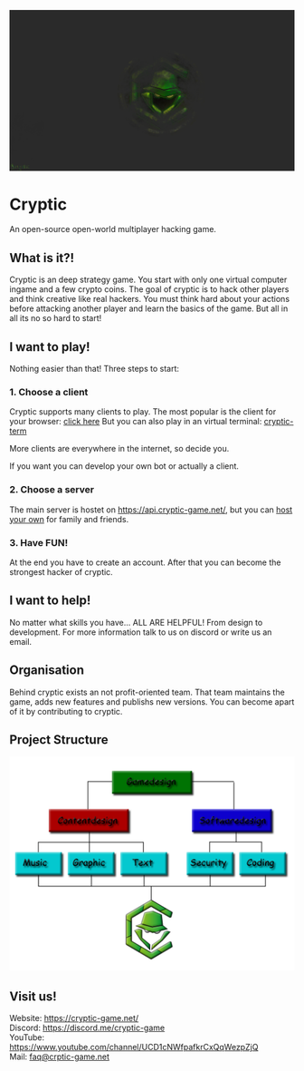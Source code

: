 ![cryptic](https://raw.githubusercontent.com/cryptic-game/graphics/master/wallpaper/cry_crack.png)

# Cryptic

An open-source open-world multiplayer hacking game.

## What is it?!

Cryptic is an deep strategy game.
You start with only one virtual computer ingame and a few crypto coins.
The goal of cryptic is to hack other players and think creative like real hackers.
You must think hard about your actions before attacking another player and learn the basics of the game.
But all in all its no so hard to start!

## I want to play!

Nothing easier than that! Three steps to start:
### 1. Choose a client

Cryptic supports many clients to play.
The most popular is the client for your browser: [click here](https://play.cryptic-game.net/)
But you can also play in an virtual terminal: [cryptic-term](https://github.com/cryptic-game/cryptic-term)

More clients are everywhere in the internet, so decide you.

If you want you can develop your own bot or actually a client.

### 2. Choose a server

The main server is hostet on https://api.cryptic-game.net/, but you can [host your own](https://github.com/cryptic-game/server) for family and friends.

### 3. Have FUN!

At the end you have to create an account. After that you can become the strongest hacker of cryptic.

## I want to help!

No matter what skills you have... ALL ARE HELPFUL!
From design to development. For more information talk to us on discord or write us an email.

## Organisation

Behind cryptic exists an not profit-oriented team.
That team maintains the game, adds new features and publishs new versions.
You can become apart of it by contributing to cryptic.

## Project Structure

![project structure](https://raw.githubusercontent.com/cryptic-game/graphics/master/wallpaper/ablauf.png)

## Visit us!
Website: https://cryptic-game.net/  
Discord: https://discord.me/cryptic-game  
YouTube: https://www.youtube.com/channel/UCD1cNWfpafkrCxQqWezpZjQ  
Mail: faq@crptic-game.net  
